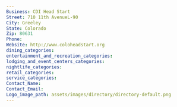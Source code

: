 ```yaml
---
Business: CDI Head Start
Street: 710 11th AvenueL-90
City: Greeley
State: Colorado
Zip: 80631
Phone: 
Website: http://www.coloheadstart.org
dining_categories: 
entertainment_and_recreation_categories: 
lodging_and_event_centers_categories: 
nightlife_categories: 
retail_categories: 
service_categories: 
Contact_Name: 
Contact_Email: 
Logo_image_path: assets/images/directory/directory-default.png
---
```

